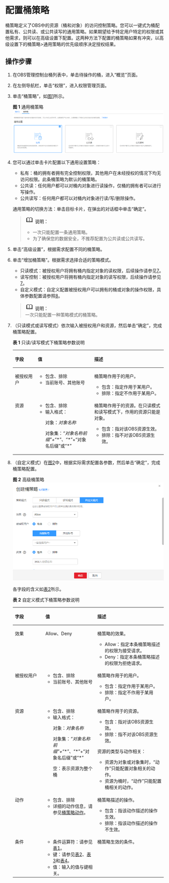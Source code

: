 # 配置桶策略<a name="zh-cn_topic_0045829092"></a>

桶策略定义了OBS中的资源（桶和对象）的访问控制策略。您可以一键式为桶配置私有、公共读、或公共读写的通用策略。如果期望给予特定用户特定的权限或其他需求，则可以在高级设置下配置。这两种方法下配置的桶策略如果有冲突，以高级设置下的桶策略\>通用策略的优先级顺序决定授权结果。

## 操作步骤<a name="section1761505716442"></a>

1.  在OBS管理控制台桶列表中，单击待操作的桶，进入“概览”页面。
2.  在左侧导航栏，单击“权限”，进入权限管理页面。
3.  单击“桶策略”，如[图1](#fig5458539210474)所示。

    **图 1**  通用桶策略<a name="fig5458539210474"></a>  
    ![](figures/通用桶策略.png "通用桶策略")

4.  您可以通过单击卡片配置以下通用设置策略：

    -   私有：桶的拥有者拥有完全控制权限，其他用户在未经授权的情况下均无访问权限。此条桶策略为默认的桶策略。
    -   公共读：任何用户都可以对桶内对象进行读操作，仅桶的拥有者可以进行写操作。
    -   公共读写：任何用户都可以对桶内对象进行读/写/删除操作。

    通用策略的切换方法：单击目标卡片，在弹出的对话框中单击“确定”。

    >![](public_sys-resources/icon-note.gif) **说明：**   
    >-   一次只能配置一条通用策略。  
    >-   为了确保您的数据安全，不推荐配置为公共读或公共读写。  

5.  单击“高级设置”，根据需求配置不同的桶策略。
6.  单击“增加桶策略”。根据需求选择合适的策略模式。

    -   只读模式：被授权用户将拥有桶内指定对象的读权限，后续操作请参见[7](#li3552175452220)。
    -   读写控制：被授权用户将拥有桶内指定对象的读写权限，后续操作请参见[7](#li3552175452220)。
    -   自定义模式：自定义配置被授权用户可以拥有的桶或对象的操作权限，具体参数配置请参照[8](#li588503161565)。

    >![](public_sys-resources/icon-note.gif) **说明：**   
    >一次只能配置一种策略模式的桶策略。  

7.  <a name="li3552175452220"></a>（只读模式或读写模式）依次输入被授权用户和资源，然后单击“确定”，完成桶策略配置。

    **表 1**  只读/读写模式下桶策略参数说明

    <a name="table374341792315"></a>
    <table><thead align="left"><tr id="row27504174239"><th class="cellrowborder" valign="top" width="15.151515151515152%" id="mcps1.2.4.1.1"><p id="p107559176234"><a name="p107559176234"></a><a name="p107559176234"></a>字段</p>
    </th>
    <th class="cellrowborder" valign="top" width="37.37373737373738%" id="mcps1.2.4.1.2"><p id="p37601517192320"><a name="p37601517192320"></a><a name="p37601517192320"></a>值</p>
    </th>
    <th class="cellrowborder" valign="top" width="47.474747474747474%" id="mcps1.2.4.1.3"><p id="p1976317170239"><a name="p1976317170239"></a><a name="p1976317170239"></a>描述</p>
    </th>
    </tr>
    </thead>
    <tbody><tr id="row8783617122317"><td class="cellrowborder" valign="top" width="15.151515151515152%" headers="mcps1.2.4.1.1 "><p id="p478519172231"><a name="p478519172231"></a><a name="p478519172231"></a>被授权用户</p>
    </td>
    <td class="cellrowborder" valign="top" width="37.37373737373738%" headers="mcps1.2.4.1.2 "><a name="ul278810179232"></a><a name="ul278810179232"></a><ul id="ul278810179232"><li>包含、排除</li><li>当前账号、其他账号</li></ul>
    </td>
    <td class="cellrowborder" valign="top" width="47.474747474747474%" headers="mcps1.2.4.1.3 "><p id="p19808171717235"><a name="p19808171717235"></a><a name="p19808171717235"></a>桶策略作用于的用户。</p>
    <a name="ul181061732318"></a><a name="ul181061732318"></a><ul id="ul181061732318"><li>包含：指定作用于某用户。</li><li>排除：指定不作用于某用户。</li></ul>
    </td>
    </tr>
    <tr id="row081741752319"><td class="cellrowborder" valign="top" width="15.151515151515152%" headers="mcps1.2.4.1.1 "><p id="p15821617102320"><a name="p15821617102320"></a><a name="p15821617102320"></a>资源</p>
    </td>
    <td class="cellrowborder" valign="top" width="37.37373737373738%" headers="mcps1.2.4.1.2 "><a name="ul2824151742319"></a><a name="ul2824151742319"></a><ul id="ul2824151742319"><li>包含、排除</li><li>输入格式：<p id="p12830717162315"><a name="p12830717162315"></a><a name="p12830717162315"></a>对象：<em id="i383261716237"><a name="i383261716237"></a><a name="i383261716237"></a>对象名称</em></p>
    <p id="p68341917112319"><a name="p68341917112319"></a><a name="p68341917112319"></a>对象集：<em id="i178352017182312"><a name="i178352017182312"></a><a name="i178352017182312"></a>“<em id="i14836141718236"><a name="i14836141718236"></a><a name="i14836141718236"></a>对象名称前缀</em>”+</em>“*”、“*”+“对象名后缀”或“*”</p>
    </li></ul>
    </td>
    <td class="cellrowborder" valign="top" width="47.474747474747474%" headers="mcps1.2.4.1.3 "><p id="p2084119170234"><a name="p2084119170234"></a><a name="p2084119170234"></a>桶策略作用于的资源。在只读模式和读写模式下，作用的资源只能是对象。</p>
    <a name="ul7842111712310"></a><a name="ul7842111712310"></a><ul id="ul7842111712310"><li>包含：指对该OBS资源生效。</li><li>排除：指不对该OBS资源生效。</li></ul>
    </td>
    </tr>
    </tbody>
    </table>

8.  <a name="li588503161565"></a>（自定义模式）在[图2](#fig53211555145821)中，根据实际需求配置各参数，然后单击“确定”，完成桶策略配置。

    **图 2**  高级桶策略<a name="fig53211555145821"></a>  
    ![](figures/高级桶策略.png "高级桶策略")

    各字段的含义如[表2](#table25824246144542)所示。 

    **表 2**  自定义模式下桶策略参数说明

    <a name="table25824246144542"></a>
    <table><thead align="left"><tr id="row20874365144542"><th class="cellrowborder" valign="top" width="20.202020202020204%" id="mcps1.2.4.1.1"><p id="p13102027144542"><a name="p13102027144542"></a><a name="p13102027144542"></a>字段</p>
    </th>
    <th class="cellrowborder" valign="top" width="34.343434343434346%" id="mcps1.2.4.1.2"><p id="p171671754714"><a name="p171671754714"></a><a name="p171671754714"></a>值</p>
    </th>
    <th class="cellrowborder" valign="top" width="45.45454545454546%" id="mcps1.2.4.1.3"><p id="p54631241144542"><a name="p54631241144542"></a><a name="p54631241144542"></a>描述</p>
    </th>
    </tr>
    </thead>
    <tbody><tr id="row10774617144542"><td class="cellrowborder" valign="top" width="20.202020202020204%" headers="mcps1.2.4.1.1 "><p id="p328816144542"><a name="p328816144542"></a><a name="p328816144542"></a>效果</p>
    </td>
    <td class="cellrowborder" valign="top" width="34.343434343434346%" headers="mcps1.2.4.1.2 "><p id="p616717174717"><a name="p616717174717"></a><a name="p616717174717"></a>Allow、Deny</p>
    </td>
    <td class="cellrowborder" valign="top" width="45.45454545454546%" headers="mcps1.2.4.1.3 "><p id="p4615114145517"><a name="p4615114145517"></a><a name="p4615114145517"></a>桶策略的效果。</p>
    <a name="ul2047392925512"></a><a name="ul2047392925512"></a><ul id="ul2047392925512"><li>Allow：指定本条桶策略描述的权限为接受请求。</li><li>Deny：指定本条桶策略描述的权限为拒绝请求。</li></ul>
    </td>
    </tr>
    <tr id="row46881427144542"><td class="cellrowborder" valign="top" width="20.202020202020204%" headers="mcps1.2.4.1.1 "><p id="p39299241144542"><a name="p39299241144542"></a><a name="p39299241144542"></a>被授权用户</p>
    </td>
    <td class="cellrowborder" valign="top" width="34.343434343434346%" headers="mcps1.2.4.1.2 "><a name="ul19561211185417"></a><a name="ul19561211185417"></a><ul id="ul19561211185417"><li>包含、排除</li><li>当前账号、其他账号</li></ul>
    </td>
    <td class="cellrowborder" valign="top" width="45.45454545454546%" headers="mcps1.2.4.1.3 "><p id="p15923506151121"><a name="p15923506151121"></a><a name="p15923506151121"></a>桶策略作用于的用户。</p>
    <a name="ul20577841145917"></a><a name="ul20577841145917"></a><ul id="ul20577841145917"><li>包含：指定作用于某用户。</li><li>排除：指定不作用于某用户。</li></ul>
    </td>
    </tr>
    <tr id="row26311294144542"><td class="cellrowborder" valign="top" width="20.202020202020204%" headers="mcps1.2.4.1.1 "><p id="p50840088144542"><a name="p50840088144542"></a><a name="p50840088144542"></a>资源</p>
    </td>
    <td class="cellrowborder" valign="top" width="34.343434343434346%" headers="mcps1.2.4.1.2 "><a name="ul151711055754"></a><a name="ul151711055754"></a><ul id="ul151711055754"><li>包含、排除</li><li>输入格式：<p id="p13659113718819"><a name="p13659113718819"></a><a name="p13659113718819"></a>对象：<em id="i6492155010917"><a name="i6492155010917"></a><a name="i6492155010917"></a>对象名称</em></p>
    <p id="p47531246786"><a name="p47531246786"></a><a name="p47531246786"></a>对象集：<em id="i7391726162"><a name="i7391726162"></a><a name="i7391726162"></a>“<em id="i123262027121614"><a name="i123262027121614"></a><a name="i123262027121614"></a>对象名称前缀</em>”+</em>“*”、“*”+“对象名后缀”或“*”</p>
    <p id="p484811521683"><a name="p484811521683"></a><a name="p484811521683"></a>空：表示资源为整个桶</p>
    </li></ul>
    </td>
    <td class="cellrowborder" valign="top" width="45.45454545454546%" headers="mcps1.2.4.1.3 "><p id="p24406454144542"><a name="p24406454144542"></a><a name="p24406454144542"></a>桶策略作用于的资源。</p>
    <a name="ul59851347012"></a><a name="ul59851347012"></a><ul id="ul59851347012"><li>包含：指对该OBS资源生效。</li><li>排除：指不对该OBS资源生效。</li></ul>
    <p id="p1924751872111"><a name="p1924751872111"></a><a name="p1924751872111"></a>资源的类型与动作相关：</p>
    <a name="ul66241242162111"></a><a name="ul66241242162111"></a><ul id="ul66241242162111"><li>资源为对象或对象集时，“动作”只能配置对象相关的动作。</li><li>资源为桶时，“动作”只能配置桶相关的动作。</li></ul>
    </td>
    </tr>
    <tr id="row461371117754"><td class="cellrowborder" valign="top" width="20.202020202020204%" headers="mcps1.2.4.1.1 "><p id="p420595051780"><a name="p420595051780"></a><a name="p420595051780"></a>动作</p>
    </td>
    <td class="cellrowborder" valign="top" width="34.343434343434346%" headers="mcps1.2.4.1.2 "><a name="ul732518295298"></a><a name="ul732518295298"></a><ul id="ul732518295298"><li>包含、排除</li><li>详细的动作信息，请参见<a href="桶策略动作.md">桶策略动作</a>。</li></ul>
    </td>
    <td class="cellrowborder" valign="top" width="45.45454545454546%" headers="mcps1.2.4.1.3 "><p id="p15012662143557"><a name="p15012662143557"></a><a name="p15012662143557"></a>桶策略描述的操作。</p>
    <a name="ul6624457113019"></a><a name="ul6624457113019"></a><ul id="ul6624457113019"><li>包含：指该动作描述的操作生效。</li><li>排除：指该动作描述的操作不生效。</li></ul>
    </td>
    </tr>
    <tr id="row8998688144542"><td class="cellrowborder" valign="top" width="20.202020202020204%" headers="mcps1.2.4.1.1 "><p id="p57805116144542"><a name="p57805116144542"></a><a name="p57805116144542"></a>条件</p>
    </td>
    <td class="cellrowborder" valign="top" width="34.343434343434346%" headers="mcps1.2.4.1.2 "><a name="ul63480483323"></a><a name="ul63480483323"></a><ul id="ul63480483323"><li>条件运算符：请参见<a href="桶策略条件.md#table16670126115713">表1</a>。</li><li>键：请参见<a href="桶策略条件.md#table6707152645718">表2</a>、<a href="桶策略条件.md#table1972610267573">表3</a>和<a href="桶策略条件.md#table14742526145718">表4</a>。</li><li>值：输入的值与键相关。</li></ul>
    </td>
    <td class="cellrowborder" valign="top" width="45.45454545454546%" headers="mcps1.2.4.1.3 "><p id="p51702780144542"><a name="p51702780144542"></a><a name="p51702780144542"></a>桶策略生效的条件。</p>
    </td>
    </tr>
    </tbody>
    </table>


